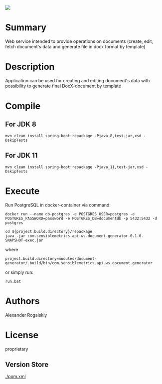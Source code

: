 ![](https://github.com/AlexRogalskiy/ws-documents/workflows/Document-Generator-Web-Service/badge.svg??branch=master&event=push)

# Summary

Web service intended to provide operations on documents (create, edit, fetch document's data and generate file in docx format by template)

# Description

Application can be used for creating and editing document's data with possibility to generate final DocX-document by template

# Compile

## For JDK 8

```
mvn clean install spring-boot:repackage -Pjava_8,test-jar,xsd -DskipTests
```

## For JDK 11

```
mvn clean install spring-boot:repackage -Pjava_11,test-jar,xsd -DskipTests
```

# Execute

Run PostgreSQL in docker-container via command:

```
docker run --name db-postgres -e POSTGRES_USER=postgres -e POSTGRES_PASSWORD=password -e POSTGRES_DB=documentdb -p 5432:5432 -d postgres
```

```
cd ${project.build.directory}/repackage
java -jar com.sensiblemetrics.api.ws-document-generator-0.1.0-SNAPSHOT-exec.jar
```

where

```
project.build.directory=modules/document-generator/.build/bin/com.sensiblemetrics.api.ws.document.generator
```

or simply run:

```
run.bat
```

# Authors

Alexander Rogalskiy

# License

proprietary

## Version Store

[./pom.xml](./pom.xml)
